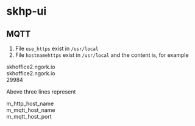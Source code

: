 # skhp-ui

## MQTT
1. File `use_https` exist in `/usr/local`
2. File `hostnamehttps` exist in `/usr/local` and the content is, for example

skhoffice2.ngork.io<br>
skhoffice2.ngork.io<br>
29984<br>

Above three lines represent

m_http_host_name<br>
m_mqtt_host_name<br>
m_mqtt_host_port<br>

